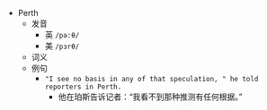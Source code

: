 - Perth
  - 发音
    - 英 `/pə:θ/`
    - 美 `/pɜrθ/`
  - 词义
  - 例句
    - `"I see no basis in any of that speculation, " he told reporters in Perth.`
      - 他在珀斯告诉记者：“我看不到那种推测有任何根据。”


